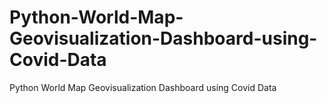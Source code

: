 # Python-World-Map-Geovisualization-Dashboard-using-Covid-Data
Python World Map Geovisualization Dashboard using Covid Data
